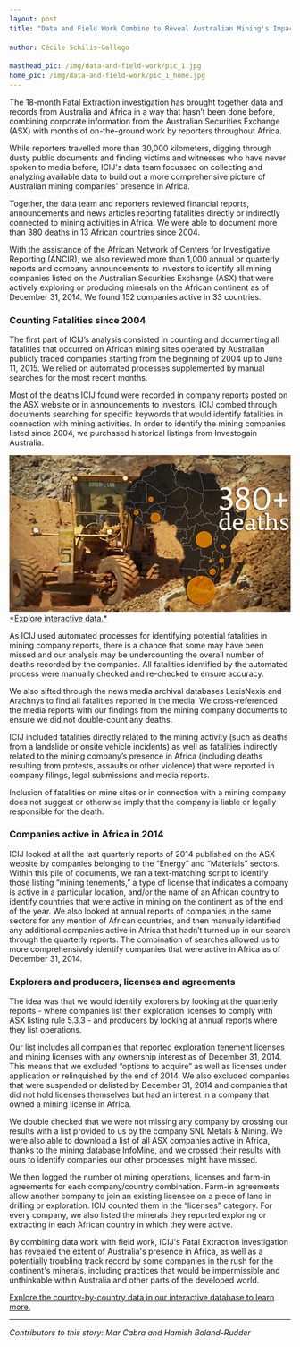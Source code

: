 ```yaml
---
layout: post
title: "Data and Field Work Combine to Reveal Australian Mining's Impact in Africa"

author: Cécile Schilis-Gallego

masthead_pic: /img/data-and-field-work/pic_1.jpg
home_pic: /img/data-and-field-work/pic_1_home.jpg
---
```


The 18-month Fatal Extraction investigation has brought together data and records from Australia and Africa in a way that hasn’t been done before, combining corporate information from the Australian Securities Exchange (ASX) with months of on-the-ground work by reporters throughout Africa.

While reporters travelled more than 30,000 kilometers, digging through dusty public documents and finding victims and witnesses who have never spoken to media before, ICIJ's data team focussed on collecting and analyzing available data to build out a more comprehensive picture of Australian mining companies' presence in Africa.

Together, the data team and reporters reviewed financial reports, announcements and news articles reporting fatalities directly or indirectly connected to mining activities in Africa. We were able to document more than 380 deaths in 13 African countries since 2004.

With the assistance of the African Network of Centers for Investigative Reporting (ANCIR), we also reviewed more than 1,000 annual or quarterly reports and company announcements to investors to identify all mining companies listed on the Australian Securities Exchange (ASX) that were actively exploring or producing minerals on the African continent as of December 31, 2014. We found 152 companies active in 33 countries. 

### Counting Fatalities since 2004

The first part of ICIJ’s analysis consisted in counting and documenting all fatalities that occurred on African mining sites operated by Australian publicly traded companies starting from the beginning of 2004 up to June 11, 2015. We relied on automated processes supplemented by manual searches for the most recent months.

Most of the deaths ICIJ found were recorded in company reports posted on the ASX website or in announcements to investors. ICIJ combed through documents searching for specific keywords that would identify fatalities in connection with mining activities. In order to identify the mining companies listed since 2004, we purchased historical listings from Investogain Australia.

<a href="/data.html" target="_blank">
<img src="/img/data-and-field-work/interactivethumb.jpg" class="img-responsive"/>
*Explore interactive data.*
</a>

As ICIJ used automated processes for identifying potential fatalities in mining company reports, there is a chance that some may have been missed and our analysis may be undercounting the overall number of deaths recorded by the companies. All fatalities identified by the automated process were manually checked and re-checked to ensure accuracy.

We also sifted through the news media archival databases LexisNexis and Arachnys to find all fatalities reported in the media. We cross-referenced the media reports with our findings from the mining company documents to ensure we did not double-count any deaths.

ICIJ included fatalities directly related to the mining activity (such as deaths from a landslide or onsite vehicle incidents) as well as fatalities indirectly related to the mining company’s presence in Africa (including deaths resulting from protests, assaults or other violence) that were reported in company filings, legal submissions and media reports. 

Inclusion of fatalities on mine sites or in connection with a mining company does not suggest or otherwise imply that the company is liable or legally responsible for the death. 

### Companies active in Africa in 2014

ICIJ looked at all the last quarterly reports of 2014 published on the ASX website by companies belonging to the “Energy” and “Materials” sectors. Within this pile of documents,  we ran a text-matching script to identify those listing “mining tenements,” a type of license that indicates a company is active in a particular location, and/or the name of an African country to identify countries that were active in mining on the continent as of the end of the year. We also looked at annual reports of companies in the same sectors for any mention of African countries, and then manually identified any additional companies active in Africa that hadn’t turned up in our search through the quarterly reports. The combination of searches allowed us to more comprehensively identify companies that were active in Africa as of December 31, 2014. 

### Explorers and producers, licenses and agreements

The idea was that we would identify explorers by looking at the quarterly reports - where companies list their exploration licenses to comply with ASX listing rule 5.3.3  - and producers by looking at annual reports where they list operations. 

Our list includes all companies that reported exploration tenement licenses and mining licenses with any ownership interest as of December 31, 2014. This means that we excluded “options to acquire” as well as licenses under application or relinquished by the end of 2014. We also excluded companies that were suspended or delisted by December 31, 2014 and companies that did not hold licenses themselves but had an interest in a company that owned a mining license in Africa. 

We double checked that we were not missing any company by crossing our results with a list provided to us by the company SNL Metals & Mining. We were also able to download a list of all ASX companies active in Africa, thanks to the mining database InfoMine, and we crossed their results with ours to identify companies our other processes might have missed. 

We then logged the number of mining operations, licenses and farm-in agreements for each company/country combination. Farm-in agreements allow another company to join an existing licensee on a piece of land in drilling or exploration. ICIJ counted them in the “licenses” category. For every company, we also listed the minerals they reported exploring or extracting in each African country in which they were active. 

By combining data work with field work, ICIJ's Fatal Extraction investigation has revealed the extent of Australia's presence in Africa, as well as a potentially troubling track record by some companies in the rush for the continent's minerals, including practices that would be impermissible and unthinkable within Australia and other parts of the developed world.

[Explore the country-by-country data in our interactive database to learn more.](/data.html)

<hr/>

*Contributors to this story: Mar Cabra and Hamish Boland-Rudder*
